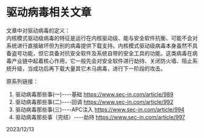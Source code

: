 # 驱动病毒相关文章

文章中对驱动病毒的定义：  
内核模式驱动级病毒的特征是运行在内核驱动级、能与安全软件抗衡、可能不会对系统进行直接破坏但为别的病毒提供下载支持。内核模式驱动级病毒本身虽然不具备盗号功能，但它具备对抗安全软件及系统自带的安全工具的功能。这类病毒在病毒产业链中起着核心作用，它一般先会对安全软件进行劫持、关闭防火墙、阻止系统升级，当成功后再下载大量其它木马病毒，进行下一阶段的攻击。  

原系列链接：  
1. 驱动病毒那些事(一)----基础 https://www.sec-in.com/article/989
2. 驱动病毒那些事(二)----回调 https://www.sec-in.com/article/992
3. 驱动病毒那些事(三)----APC注入 https://www.sec-in.com/article/994
4. 驱动病毒那些事（完结）----劫持 https://www.sec-in.com/article/997


2023/12/13  
